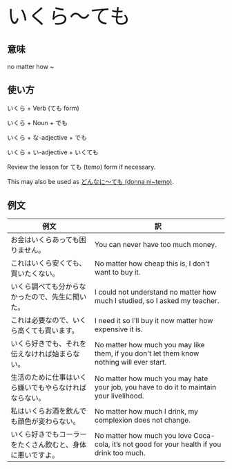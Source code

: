 <font size="+4"> いくら～ても </font>

## 意味
no matter how ~

## 使い方

いくら	+ Verb (ても form)

いくら	+ Noun + でも

いくら	+ な-adjective + でも

いくら	+ い-adjective + いくても

Review the lesson for ても (temo) form if necessary.

This may also be used as [どんなに～ても (donna ni~temo)](donnanitemo.md).

## 例文

|例文|訳|
| --- | --- |
|お金はいくらあっても困りません。|You can never have too much money.|
|これはいくら安くても、買いたくない。|No matter how cheap this is, I don't want to buy it.|
|いくら調べても分からなかったので、先生に聞いた。|I could not understand no matter how much I studied, so I asked my teacher.|
|これは必要なので、いくら高くても買います。|I need it so I’ll buy it now matter how expensive it is.|
|いくら好きでも、それを伝えなければ始まらない。|No matter how much you may like them, if you don't let them know nothing will ever start.|
|生活のために仕事はいくら嫌いでもやらなければならない。|No matter how much you may hate your job, you have to do it to maintain your livelihood.|
|私はいくらお酒を飲んでも顔色が変わらない。|No matter how much I drink, my complexion does not change.|
|いくら好きでもコーラーをたくさん飲むと、身体に悪いですよ。|No matter how much you love Coca-cola, it’s not good for your health if you drink too much.|

